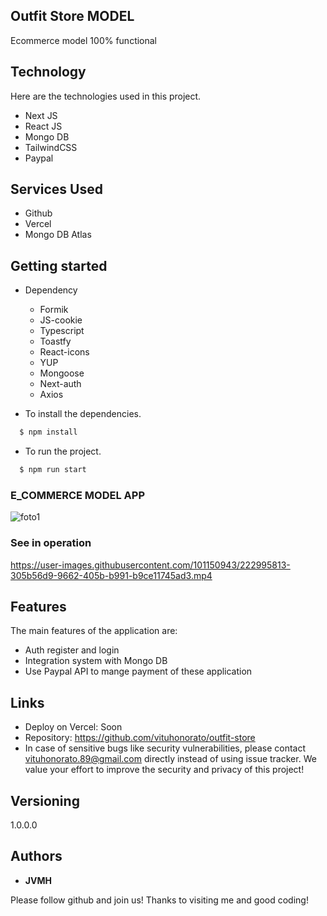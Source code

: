 ## Outfit Store MODEL
Ecommerce model 100% functional 


## Technology 

Here are the technologies used in this project.

* Next JS
* React JS
* Mongo DB
* TailwindCSS
* Paypal

## Services Used

* Github
* Vercel
* Mongo DB Atlas

## Getting started

* Dependency
  - Formik
  - JS-cookie
  - Typescript
  - Toastfy
  - React-icons
  - YUP
  - Mongoose
  - Next-auth
  - Axios
  
* To install the dependencies.
```bash
  $ npm install
  ```
  
* To run the project.
```bash
  $ npm run start
  ```



### E_COMMERCE MODEL APP

![foto1](https://user-images.githubusercontent.com/101150943/222996405-51d6bb1d-6c9c-45b3-93f5-dc28bc971a44.jpg)




###  See in operation

https://user-images.githubusercontent.com/101150943/222995813-305b56d9-9662-405b-b991-b9ce11745ad3.mp4

## Features

The main features of the application are:
 - Auth register and login
 - Integration system with Mongo DB
 - Use Paypal API to mange payment of these application

## Links
  - Deploy on Vercel: Soon 
  - Repository: https://github.com/vituhonorato/outfit-store
  - In case of sensitive bugs like security vulnerabilities, please contact
    vituhonorato.89@gmail.com directly instead of using issue tracker. We value your effort
    to improve the security and privacy of this project!

  ## Versioning

  1.0.0.0


  ## Authors

  * **JVMH** 

  Please follow github and join us!
  Thanks to visiting me and good coding!
